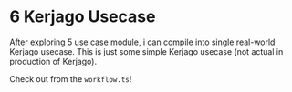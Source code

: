 # 6 Kerjago Usecase

After exploring 5 use case module, i can compile into single real-world Kerjago usecase. This is just some simple Kerjago usecase (not actual in production of Kerjago).

Check out from the `workflow.ts`!